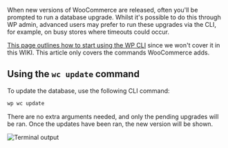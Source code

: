 When new versions of WooCommerce are released, often you'll be prompted to run a database upgrade. Whilst it's possible to do this through WP admin, advanced users may prefer to run these upgrades via the CLI, for example, on busy stores where timeouts could occur.

[This page outlines how to start using the WP CLI](https://wp-cli.org/) since we won't cover it in this WIKI. This article only covers the commands WooCommerce adds.

## Using the `wc update` command

To update the database, use the following CLI command:

```bash
wp wc update
```

There are no extra arguments needed, and only the pending upgrades will be ran. Once the updates have been ran, the new version will be shown.

![Terminal output](https://woocommerce.files.wordpress.com/2019/02/2.-vagrant-ssh-ssh-2019-02-27-16-41-19.png)
